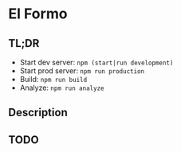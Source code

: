 # El Formo

## TL;DR

-   Start dev server: `npm (start|run development)`
-   Start prod server: `npm run production`
-   Build: `npm run build`
-   Analyze: `npm run analyze`

## Description

## TODO
